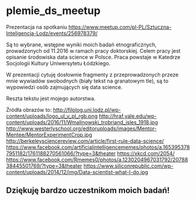 # plemie_ds_meetup

Prezentacja na spotkaniu https://www.meetup.com/pl-PL/Sztuczna-Inteligencja-Lodz/events/256978379/

Są to wybrane, wstępne wyniki moich badań etnograficznych, prowadzonych od 11.2016 w ramach pracy doktorskiej. 
Celem pracy jest opisanie środowiska data science w Polsce.
Praca powstaje w Katedrze Socjologii Kultury Uniwersytetu Łódzkiego.

W prezentacji cytuję dosłownie fragmenty z przeprowadzonych przeze mnie wywiadów swobodnych 
(biały tekst na granatowym tle), są to wypowiedzi osób zajmujących się data science.

Reszta tekstu jest mojego autorstwa.

Źródła obrazów to:
http://filolog.uni.lodz.pl/wp-content/uploads/logo_ul_v_pl_rgb.png
http://hraf.yale.edu/wp-content/uploads/2016/11/Wmalinowski_trobriand_isles_1918.jpg
http://www.westerlyschool.org/editoruploads/images/Mentor-Mentee/MentorExperimentCrop.jpg
http://berkeleysciencereview.com/article/first-rule-data-science/
https://www.facebook.com/artificialintelligencememes/photos/a.1653953787951182/1761188270561066/?type=3&theater
https://xkcd.com/2054/
https://www.facebook.com/Rmemes0/photos/a.1230204967031792/2078838445501769/?type=3&theater
https://www.siliconrepublic.com/wp-content/uploads/2014/12/img/Data-scientist-what-I-do.jpg

## Dziękuję bardzo uczestnikom moich badań!
